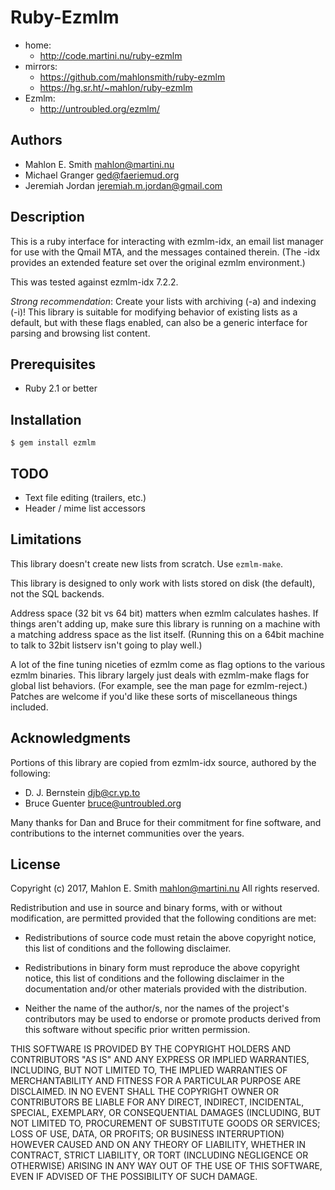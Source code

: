 
# Ruby-Ezmlm

 * home:
   * http://code.martini.nu/ruby-ezmlm
 * mirrors:
   * https://github.com/mahlonsmith/ruby-ezmlm
   * https://hg.sr.ht/~mahlon/ruby-ezmlm
 * Ezmlm:
   * http://untroubled.org/ezmlm/


## Authors

* Mahlon E. Smith <mahlon@martini.nu>
* Michael Granger <ged@faeriemud.org>
* Jeremiah Jordan <jeremiah.m.jordan@gmail.com>


## Description

This is a ruby interface for interacting with ezmlm-idx, an email list
manager for use with the Qmail MTA, and the messages contained therein.
(The -idx provides an extended feature set over the original ezmlm
environment.)

This was tested against ezmlm-idx 7.2.2.

*Strong recommendation*: Create your lists with archiving (-a) and
indexing (-i)!   This library is suitable for modifying behavior of
existing lists as a default, but with these flags enabled, can also
be a generic interface for parsing and browsing list content.


## Prerequisites

* Ruby 2.1 or better


## Installation

    $ gem install ezmlm


## TODO

  - Text file editing (trailers, etc.)
  - Header / mime list accessors


## Limitations

This library doesn't create new lists from scratch.  Use `ezmlm-make`.

This library is designed to only work with lists stored on disk (the
default), not the SQL backends.

Address space (32 bit vs 64 bit) matters when ezmlm calculates hashes.
If things aren't adding up, make sure this library is running on a
machine with a matching address space as the list itself.  (Running this
on a 64bit machine to talk to 32bit listserv isn't going to play well.)

A lot of the fine tuning niceties of ezmlm come as flag options to
the various ezmlm binaries.  This library largely just deals with
ezmlm-make flags for global list behaviors.  (For example, see the man
page for ezmlm-reject.)  Patches are welcome if you'd like these sorts
of miscellaneous things included.


## Acknowledgments

Portions of this library are copied from ezmlm-idx source, authored by
the following:

 * D. J. Bernstein <djb@cr.yp.to>
 * Bruce Guenter <bruce@untroubled.org>

Many thanks for Dan and Bruce for their commitment for fine software, and
contributions to the internet communities over the years.


## License

Copyright (c) 2017, Mahlon E. Smith <mahlon@martini.nu>
All rights reserved.

Redistribution and use in source and binary forms, with or without
modification, are permitted provided that the following conditions are met:

  * Redistributions of source code must retain the above copyright notice,
    this list of conditions and the following disclaimer.

  * Redistributions in binary form must reproduce the above copyright notice,
    this list of conditions and the following disclaimer in the documentation
    and/or other materials provided with the distribution.

  * Neither the name of the author/s, nor the names of the project's
    contributors may be used to endorse or promote products derived from this
    software without specific prior written permission.

THIS SOFTWARE IS PROVIDED BY THE COPYRIGHT HOLDERS AND CONTRIBUTORS "AS IS"
AND ANY EXPRESS OR IMPLIED WARRANTIES, INCLUDING, BUT NOT LIMITED TO, THE
IMPLIED WARRANTIES OF MERCHANTABILITY AND FITNESS FOR A PARTICULAR PURPOSE ARE
DISCLAIMED. IN NO EVENT SHALL THE COPYRIGHT OWNER OR CONTRIBUTORS BE LIABLE
FOR ANY DIRECT, INDIRECT, INCIDENTAL, SPECIAL, EXEMPLARY, OR CONSEQUENTIAL
DAMAGES (INCLUDING, BUT NOT LIMITED TO, PROCUREMENT OF SUBSTITUTE GOODS OR
SERVICES; LOSS OF USE, DATA, OR PROFITS; OR BUSINESS INTERRUPTION) HOWEVER
CAUSED AND ON ANY THEORY OF LIABILITY, WHETHER IN CONTRACT, STRICT LIABILITY,
OR TORT (INCLUDING NEGLIGENCE OR OTHERWISE) ARISING IN ANY WAY OUT OF THE USE
OF THIS SOFTWARE, EVEN IF ADVISED OF THE POSSIBILITY OF SUCH DAMAGE.
